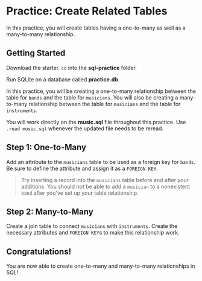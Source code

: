 # Practice: Create Related Tables

In this practice, you will create tables having a one-to-many as well as a
many-to-many relationship.

## Getting Started

Download the starter. `cd` into the __sql-practice__ folder.

Run SQLite on a database called __practice.db__.

In this practice, you will be creating a one-to-many relationship between the
table for `bands` and the table for `musicians`. You will also be creating a
many-to-many relationship between the table for `musicians` and the table for
`instruments`.

You will work directly on the __music.sql__ file throughout this practice. Use
`.read music.sql` whenever the updated file needs to be reread.

## Step 1: One-to-Many

Add an attribute to the `musicians` table to be used as a foreign key for
`bands`. Be sure to define the attribute and assign it as a `FOREIGN KEY`.

> Try inserting a record into the `musicians` table before and after your
> additions. You should not be able to add a `musician` to a nonexistent `band`
> after you've set up your table relationship.

## Step 2: Many-to-Many

Create a join table to connect `musicians` with `instruments`. Create the
necessary attributes and `FOREIGN KEY`s to make this relationship work.

## Congratulations!

You are now able to create one-to-many and many-to-many relationships in SQL!